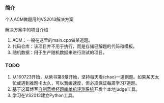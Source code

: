 ### 简介

个人ACM做题用的VS2013解决方案

解决方案中的项目介绍

1. ACM：一般在这里的main.cpp做某道题。
1. 代码仓库：该项目并不用于执行，而是存储已解题的代码和模板。
1. 随机数据：用于生产随机数据来进行测试的项目。

### TODO

1. 从160723开始，从紫书第6章开始，坚持每天看(chao)一道例题。如果某天太忙或遇到难题卡太久，可以暂缓速度，但必须保证每周学习7道题。
1. 基于这篇博客[自制蓝桥杯题库单机评测系统](http://blog.csdn.net/code4101/article/details/25843095)开发个本地judge工具。
1. 学习在VS2013建立Python工具。

